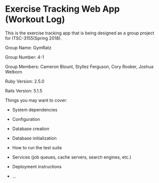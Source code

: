 # Exercise Tracking Web App (Workout Log)

This is the exercise tracking app that is being designed as a group project for ITSC-3155(Spring 2018).

Group Name: GymRatz

Group Number: 4-1

Group Members: Cameron Blount, Styllez Ferguson, Cory Rooker, Joshua Welborn

Ruby Version: 2.5.0

Rails Version: 5.1.5

Things you may want to cover:

* System dependencies

* Configuration

* Database creation

* Database initialization

* How to run the test suite

* Services (job queues, cache servers, search engines, etc.)

* Deployment instructions

* ...
